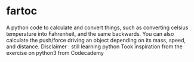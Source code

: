 # fartoc
A python code to calculate and convert things, such as converting celsius temperature into Fahrenheit, and the same backwards. You can also calculate the push/force driving an object depending on its mass, speed, and distance. Disclaimer : still learning python
Took inspiration from the exercise on python3 from Codecademy

